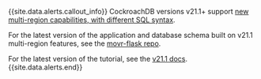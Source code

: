 {{site.data.alerts.callout_info}}
CockroachDB versions v21.1+ support [new multi-region capabilities, with different SQL syntax](https://www.cockroachlabs.com/docs/v21.1/multiregion-overview.html).

For the latest version of the application and database schema built on v21.1 multi-region features, see the [movr-flask repo](https://github.com/cockroachlabs/movr-flask).

For the latest version of the tutorial, see the [v21.1 docs](https://www.cockroachlabs.com/docs/v21.1/multi-region-overview.html).
{{site.data.alerts.end}}